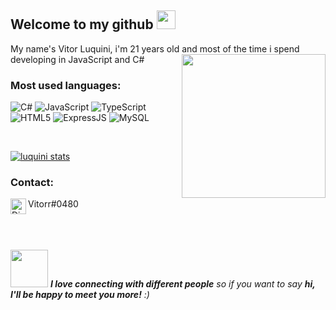
<h2>Welcome to my github <img src="https://media.giphy.com/media/WUlplcMpOCEmTGBtBW/giphy.gif" width="30"></h2>
My name's Vitor Luquini, i'm 21 years old and most of the time i spend developing in JavaScript and C#

<img align='right' src="https://media.giphy.com/media/M9gbBd9nbDrOTu1Mqx/giphy.gif" width="230">

### Most used languages:

![C#](https://img.shields.io/badge/c%23-%23239120.svg?style=for-the-badge&logo=c-sharp&logoColor=white)
![JavaScript](https://img.shields.io/badge/JavaScript-F7DF1E?style=for-the-badge&logo=javascript&logoColor=black)
![TypeScript](https://img.shields.io/badge/TypeScript-007ACC?style=for-the-badge&logo=typescript&logoColor=black)
![HTML5](https://img.shields.io/badge/HTML5-E34F26?style=for-the-badge&logo=html5&logoColor=white)
![ExpressJS](https://img.shields.io/badge/Express.js-404D59?style=for-the-badge&logo=express)
![MySQL](https://img.shields.io/badge/MySQL-00000F?style=for-the-badge&logo=mysql&logoColor=white)

<br/>

[![luquini stats](https://github-readme-stats.vercel.app/api?username=luquini&layout=compact&theme=tokyonight&hide_title=true&show_icons=true&count_private=true)](https://github.com/luquini/)

### Contact:
<img align="left" alt="Discord" target="_blank" width="25px" src="https://raw.githubusercontent.com/anuraghazra/anuraghazra/master/assets/discord-round.svg"/>
<string>Vitorr#0480</string>

<br/>
<br/>
<br/>
<br/>

<img src="https://media.giphy.com/media/LnQjpWaON8nhr21vNW/giphy.gif" width="60"> <em><b>I love connecting with different people</b> so if you want to say <b>hi, I'll be happy to meet you more!</b> :)</em>
